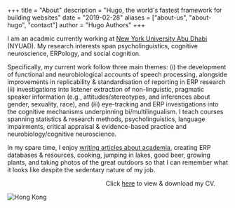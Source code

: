 +++
title = "About"
description = "Hugo, the world's fastest framework for building websites"
date = "2019-02-28"
aliases = ["about-us", "about-hugo", "contact"]
author = "Hugo Authors"
+++

I am an acadmic currently working at [New York University Abu Dhabi](https://nyuad.nyu.edu/en/) (NYUAD). My research interests span psycholinguistics, cognitive neuroscience, ERPology, and social cognition. 

Specifically, my current work follow three main themes: (i) the development of functional 
and neurobiological accounts of speech processing, alongside improvements in replicability & standardisation of reporting in ERP research (ii) investigations into listener extraction of non-linguistic, pragmatic speaker information (e.g., attitudes/stereotypes, and inferences about gender, sexuality, race), and (iii) eye-tracking and ERP investigations into the cognitive mechanisms underpinning bi/multilingualism. I teach courses spanning statistics & research methods, psycholinguistics, language impairments, critical appraisal & evidence-based practice and neurobiology/cognitive neuroscience.

In my spare time, I enjoy [writing articles about academia](https://www.nature.com/articles/d41586-021-03566-4), creating ERP databases & resources, cooking, jumping in lakes, good beer, growing plants, and taking photos of the great outdoors so that I can remember what it looks like despite the sedentary nature of my job.

&nbsp;&nbsp;&nbsp;&nbsp;&nbsp;&nbsp;&nbsp;&nbsp;&nbsp;&nbsp;&nbsp;&nbsp;&nbsp;&nbsp;&nbsp;&nbsp;&nbsp;&nbsp;&nbsp;&nbsp;&nbsp;&nbsp;&nbsp;&nbsp;&nbsp;&nbsp;&nbsp;&nbsp;&nbsp;&nbsp;&nbsp;&nbsp;&nbsp;&nbsp;&nbsp;&nbsp;&nbsp;&nbsp;&nbsp;&nbsp;&nbsp;&nbsp;&nbsp;&nbsp;&nbsp;&nbsp;&nbsp;&nbsp;&nbsp;&nbsp;&nbsp;&nbsp;&nbsp;&nbsp;&nbsp;&nbsp;&nbsp;Click [here](/files/Lewendon_CV_2023.pdf) to view & download my CV.

![Hong Kong](/images/HK.jpg)